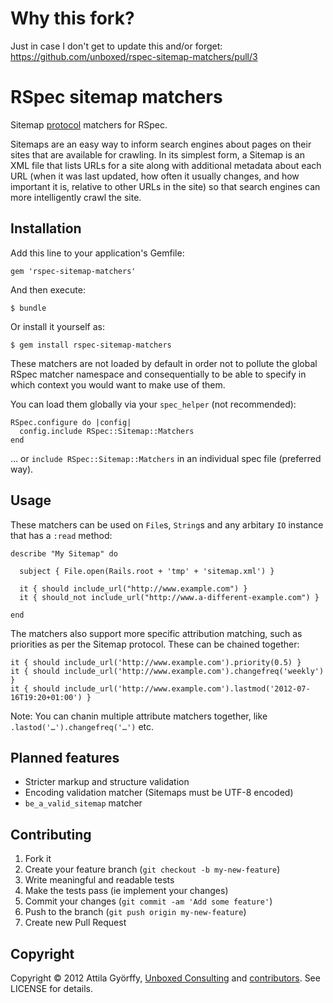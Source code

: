 # Why this fork?
Just in case I don't get to update this and/or forget: https://github.com/unboxed/rspec-sitemap-matchers/pull/3

# RSpec sitemap matchers

Sitemap [protocol](http://www.sitemaps.org/protocol.html) matchers for RSpec.

Sitemaps are an easy way to inform search engines about pages on their sites that are available for crawling. In its simplest form, a Sitemap is an XML file that lists URLs for a site along with additional metadata about each URL (when it was last updated, how often it usually changes, and how important it is, relative to other URLs in the site) so that search engines can more intelligently crawl the site.

## Installation

Add this line to your application's Gemfile:

    gem 'rspec-sitemap-matchers'

And then execute:

    $ bundle

Or install it yourself as:

    $ gem install rspec-sitemap-matchers

These matchers are not loaded by default in order not to pollute the global RSpec matcher namespace and consequentially to be able to specify in which context you would want to make use of them.

You can load them globally via your `spec_helper` (not recommended):

    RSpec.configure do |config|
      config.include RSpec::Sitemap::Matchers
    end

… or `include RSpec::Sitemap::Matchers` in an individual spec file (preferred way).

## Usage

These matchers can be used on `File`s, `String`s and any arbitary `IO` instance that has a `:read` method:

    describe "My Sitemap" do
    
      subject { File.open(Rails.root + 'tmp' + 'sitemap.xml') }

      it { should include_url("http://www.example.com") }
      it { should_not include_url("http://www.a-different-example.com") }

    end

The matchers also support more specific attribution matching, such as priorities as per the Sitemap protocol. These can be chained together:

    it { should include_url('http://www.example.com').priority(0.5) }
    it { should include_url('http://www.example.com').changefreq('weekly') }
    it { should include_url('http://www.example.com').lastmod('2012-07-16T19:20+01:00') }

Note: You can chanin multiple attribute matchers together, like `.lastod('…').changefreq('…')` etc.

## Planned features

* Stricter markup and structure validation
* Encoding validation matcher (Sitemaps must be UTF-8 encoded)
* `be_a_valid_sitemap` matcher

## Contributing

1. Fork it
2. Create your feature branch (`git checkout -b my-new-feature`)
3. Write meaningful and readable tests
4. Make the tests pass (ie implement your changes)
5. Commit your changes (`git commit -am 'Add some feature'`)
6. Push to the branch (`git push origin my-new-feature`)
7. Create new Pull Request

## Copyright

Copyright © 2012 Attila Györffy, [Unboxed Consulting](http://www.unboxedconsulting.com) and [contributors](http://github.com/unboxed/rspec-sitemap-matchers/graphs/contributors). See LICENSE for details.
